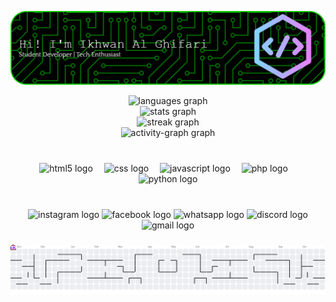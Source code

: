 ![Ikhwan Al Ghifari](img/github-header-banner.png)

<div align="center">
  <img src="https://github-readme-stats.vercel.app/api/top-langs?username=1khwannn&locale=en&hide_title=false&layout=compact&card_width=320&langs_count=100&theme=blue-green&hide_border=true" height="300" alt="languages graph" /> <br>
  <img src="https://github-readme-stats.vercel.app/api?username=1khwannn&hide_title=false&hide_rank=false&show_icons=true&include_all_commits=true&count_private=true&disable_animations=false&theme=blue-green&locale=en&hide_border=true" height="200" alt="stats graph" /> <br>
  <img src="https://streak-stats.demolab.com?user=1khwannn&locale=en&mode=daily&theme=blue-green&hide_border=true&border_radius=5" height="150" alt="streak graph" /> <br>
  <img src="https://github-readme-activity-graph.vercel.app/graph?username=1khwannn&theme=github-dark&radius=10&area=true&hide_border=true" height="204" alt="activity-graph graph"  />
</div>

###

<br clear="both">

<div align="center">
  <img src="https://cdn.jsdelivr.net/gh/devicons/devicon/icons/html5/html5-original.svg" height="70" alt="html5 logo"  />
  <img width="10" />
  <img src="https://cdn.jsdelivr.net/gh/devicons/devicon/icons/css3/css3-original.svg" height="70" alt="css logo"  />
  <img width="10" />
  <img src="https://cdn.jsdelivr.net/gh/devicons/devicon/icons/javascript/javascript-original.svg" height="70" alt="javascript logo"  />
  <img width="10" />
  <img src="https://cdn.jsdelivr.net/gh/devicons/devicon/icons/php/php-original.svg" height="70" alt="php logo"  />
  <img width="10" />
  <img src="https://cdn.jsdelivr.net/gh/devicons/devicon/icons/python/python-original.svg" height="70" alt="python logo"  />
</div>

###

<br clear="both">

<div align="center">
  <img src="https://img.shields.io/static/v1?message=Instagram&logo=instagram&label=&color=E4405F&logoColor=white&labelColor=&style=for-the-badge" height="37" alt="instagram logo"  />
  <img src="https://img.shields.io/static/v1?message=Facebook&logo=facebook&label=&color=1877F2&logoColor=white&labelColor=&style=for-the-badge" height="37" alt="facebook logo"  />
  <img src="https://img.shields.io/static/v1?message=Whatsapp&logo=whatsapp&label=&color=25D366&logoColor=white&labelColor=&style=for-the-badge" height="37" alt="whatsapp logo"  />
  <img src="https://img.shields.io/static/v1?message=Discord&logo=discord&label=&color=7289DA&logoColor=white&labelColor=&style=for-the-badge" height="37" alt="discord logo"  />
  <img src="https://img.shields.io/static/v1?message=Gmail&logo=gmail&label=&color=D14836&logoColor=white&labelColor=&style=for-the-badge" height="37" alt="gmail logo"  />
</div>

###

<picture>
  <source media="(prefers-color-scheme: dark)" srcset="https://raw.githubusercontent.com/1khwannn/1khwannn/output/pacman-contribution-graph-dark.svg">
  <source media="(prefers-color-scheme: light)" srcset="https://raw.githubusercontent.com/1khwannn/1khwannn/output/pacman-contribution-graph.svg">
  <img alt="pacman contribution graph" src="https://raw.githubusercontent.com/1khwannn/1khwannn/output/pacman-contribution-graph.svg">
</picture>

###